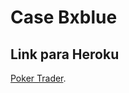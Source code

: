 # Case Bxblue

## Link para Heroku

[Poker Trader](https://poke-trader-case-bxblue.herokuapp.com/).
